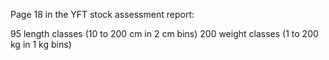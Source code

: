 Page 18 in the YFT stock assessment report:

95 length classes (10 to 200 cm in 2 cm bins)
200 weight classes (1 to 200 kg in 1 kg bins)
